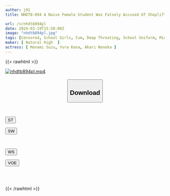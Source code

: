 ```yaml
---
author: j91
title: NHDTB-894 A Naive Female Student Was Falsely Accused Of Shoplifting By Store Staff Who Forced Her To Swallow After Ejaculating In Her Mouth.

url: /v/nhdtb894pl
date: 2024-03-19T15:50:00Z
image: "nhdtb894pl.jpg"
tags: [Censored, School Girls, Cum, Deep Throating, School Uniform, Mini	]
maker: [ Natural High  ]
actress: [ Monami Suzu, Yura Kana, Akari Nonoka ]
---
```



{{< rawhtml >}}

<div class="video" data-videoid="vPap3wJ3DWf49RO">
    <a href="javascript:;">
        <img src="/v/nhdtb894pl/nhdtb894pl.jpg" width="WIDTH" height="HEIGHT" alt="nhdtb894pl.mp4" loading="lazy">
    </a>
</div>

<script type="text/javascript" src="https://j91.asia/asset/on-demand-st.js"></script>

<br>
  <link rel="stylesheet" href="https://j91.asia/asset/bs5.css">
  
  <center>
  <button class="btn btn-primary" type="button" data-bs-toggle="collapse" data-bs-target=".multi-collapse" aria-expanded="false" aria-controls="multiCollapseExample1 multiCollapseExample2"><h2>Download</h2></button></center>
</p>
<div class="row">
  <div class="col">
    <div class="collapse multi-collapse" id="multiCollapseExample1">
      <div class="card card-body">
	      	      <br>
<div class="buttons">  
<p><a href="https://streamtape.to/v/vPap3wJ3DWf49RO" target="_blank"><button class="btn-hover color-3"><i class="fa fa-download"></i> ST</button></a></p>
<p><a href="https://asnwish.com/vchr7e7i5yo5" target="_blank"><button class="btn-hover color-2"><i class="fa fa-download"></i> SW</button></a></p></div>
    </div>
  </div>
</div>
  <div class="col">
    <div class="collapse multi-collapse" id="multiCollapseExample2">
      <div class="card card-body">
	      <br>
<div class="buttons">
<p><a href="https://wolfstream.tv/ha0j55hf1pb9"><button class="btn-hover color-9"><i class="fa fa-download"></i> WS</button></a></p>
<p><a href="https://voe.sx/iwmfg7t7qiv5"><button class="btn-hover color-8"><i class="fa fa-download"></i> VOE</button></a></p></div>
<br><br>
      </div>
    </div>
  </div>
</div>

{{< /rawhtml >}}
